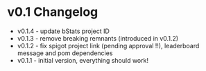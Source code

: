 # v0.1 Changelog

- v0.1.4 - update bStats project ID
- v0.1.3 - remove breaking remnants (introduced in v0.1.2)
- v0.1.2 - fix spigot project link (pending approval !!), leaderboard message and pom dependencies
- v0.1.1 - initial version, everything should work!